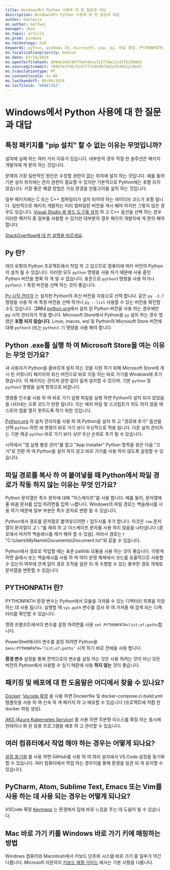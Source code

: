 ```yaml
---
title: Windows에서 Python 사용에 대 한 질문과 대답
description: Windows에서 Python 사용에 대 한 질문과 대답
author: mattwojo
ms.author: mattwoj
manager: jken
ms.topic: article
ms.prod: windows
ms.technology: hub
keywords: python, windows 10, microsoft, pip, py, 파일 경로, PYTHONPATH, python 배포, python 패키징
ms.localizationpriority: medium
ms.date: 07/19/2019
ms.openlocfilehash: d944e16dc96f78efdece715778a13cd3fb2d9dbd
ms.sourcegitcommit: 789bfe3756c5c47f7324b96f482af636d12c0ed3
ms.translationtype: MT
ms.contentlocale: ko-KR
ms.lasthandoff: 08/09/2019
ms.locfileid: "68867352"
---
```

# <a name="frequently-asked-questions-about-using-python-on-windows"></a>Windows에서 Python 사용에 대 한 질문과 대답

## <a name="why-cant-i-pip-install-a-certain-package"></a>특정 패키지를 "pip 설치" 할 수 없는 이유는 무엇입니까?

설치에 실패 하는 여러 가지 이유가 있습니다. 대부분의 경우 적절 한 솔루션은 패키지 개발자에 게 문의 하는 것입니다.

문제의 가장 일반적인 원인은 수정할 권한이 없는 위치에 설치 하는 것입니다. 예를 들어 기본 설치 위치에는 관리 권한이 필요할 수 있지만 기본적으로 Python에는 포함 되지 않습니다. 가장 좋은 해결 방법은 가상 환경을 만들고이를 설치 하는 것입니다.

일부 패키지에는 C 또는 C++ 컴파일러가 설치 되어야 하는 네이티브 코드가 포함 됩니다. 일반적으로 패키지 개발자는 미리 컴파일된 버전을 게시 해야 하지만 그렇지 않은 경우도 있습니다. [Visual Studio 용 빌드 도구를 설치](https://visualstudio.microsoft.com/downloads/#build-tools-for-visual-studio-2019) 하 고 C++ 옵션을 선택 하는 경우 이러한 패키지 중 일부를 사용할 수 있지만 대부분의 경우 패키지 개발자에 게 문의 해야 합니다.

[StackOverflow에 대 한 설명을 따르세요](https://stackoverflow.com/questions/4750806/how-do-i-install-pip-on-windows/12476379).

## <a name="what-is-pyexe"></a>Py 란?

여러 유형의 Python 프로젝트에서 작업 하 고 있으므로 컴퓨터에 여러 버전의 Python이 설치 될 수 있습니다. 이러한 모두 `python` 명령을 사용 하기 때문에 사용 중인 Python 버전을 명확 하 게 알 수 없습니다. 표준으로 `python3` 명령을 사용 하거나 `python3.7` 특정 버전을 선택 하는 것이 좋습니다.

[Py 시작 관리자](https://docs.python.org/3/using/windows.html#launcher) 는 설치한 Python의 최신 버전을 자동으로 선택 합니다. 같은 `py -3.7` 명령을 사용 하 여 특정 버전을 선택 하거나 `py --list` 사용할 수 있는 버전을 확인할 수도 있습니다. **그러나** [python.org](https://www.python.org/downloads/windows/)에서 설치 된 Python 버전을 사용 하는 경우에만 py 시작 관리자가 작동 합니다. Microsoft Store에서 Python을 `py` 설치 하는 경우 명령은 **포함 되지 않습니다**. Linux, macos, wsl 및 Python의 Microsoft Store 버전에 대해 `python3` (또는 `python3.7`) 명령을 사용 해야 합니다.

## <a name="why-does-running-pythonexe-open-the-microsoft-store"></a>Python .exe를 실행 하 여 Microsoft Store을 여는 이유는 무엇 인가요?

새 사용자가 Python을 올바르게 설치 하는 것을 지원 하기 위해 Microsoft Store에 게시 된 커뮤니티 패키지의 최신 버전으로 바로 이동 하는 바로 가기를 Windows에 추가 했습니다. 이 패키지는 관리자 권한 없이 쉽게 설치할 수 있으며, 기본 `python` 및 `python3` 명령을 실제 항목으로 바꿉니다.

명령줄 인수를 사용 하 여 바로 가기 실행 파일을 실행 하면 Python이 설치 되지 않았음을 나타내는 오류 코드가 반환 됩니다. 이는 배치 파일 및 스크립트가 의도 하지 않을 때 스토어 앱을 열지 못하도록 하기 위한 것입니다.

[Python.org](https://www.python.org/downloads/windows/) 의 설치 관리자를 사용 하 여 Python을 설치 하 고 "경로에 추가" 옵션을 선택 `python` 하면 새 명령이 바로 가기 보다 우선적으로 적용 됩니다. 다른 설치 관리자는 기본 제공 `python` 바로 가기 보다 _낮은_ 우선 순위로 추가 될 수 있습니다.

시작에서 "앱 실행 별칭 관리"를 열고 "App Installer" Python 항목을 찾은 다음 "끄기"로 전환 하 여 Python을 설치 하지 않고 바로 가기를 사용 하지 않도록 설정할 수 있습니다.

## <a name="why-dont-file-paths-work-in-python-when-i-copy-paste-them"></a>파일 경로를 복사 하 여 붙여넣을 때 Python에서 파일 경로가 작동 하지 않는 이유는 무엇 인가요?

Python 문자열은 특수 문자에 대해 "이스케이프"를 사용 합니다. 예를 들어, 문자열에 줄 바꿈 문자를 삽입 하려면를 입력 `\n`합니다. Windows의 파일 경로는 백슬래시를 사용 하기 때문에 일부 부분은 특수 문자로 변환 될 수 있습니다.

Python에서 경로를 문자열로 붙여넣으려면 `r` 접두사를 추가 합니다. 이것은 `raw` 문자열이 문자열이 고 \ "를 제외 하 고 이스케이프 문자를 사용 하지 않음을 나타냅니다 (경로에서 마지막 백슬래시를 제거 해야 할 수 있음). 따라서 경로는 r "C:\Users\MyName\Documents\Document.txt"와 같을 수 있습니다.

Python에서 경로로 작업할 때는 표준 pathlib 모듈을 사용 하는 것이 좋습니다. 이렇게 하면 슬래시 또는 백슬래시를 사용 하 여 여러 운영 체제에서 코드를 효율적으로 사용할 수 있는지 여부에 관계 없이 경로 조작을 일관 되 게 수행할 수 있는 풍부한 경로 개체로 문자열을 변환할 수 있습니다.

## <a name="what-is-pythonpath"></a>PYTHONPATH 란?

PYTHONPATH 환경 변수는 Python에서 모듈을 가져올 수 있는 디렉터리 목록을 지정 하는 데 사용 됩니다. 실행할 때 `sys.path` 변수를 검사 하 여 가져올 때 검색 되는 디렉터리를 확인할 수 있습니다.

명령 프롬프트에서이 변수를 설정 하려면를 사용 `set PYTHONPATH=list;of;paths`합니다.

PowerShell에서이 변수를 설정 하려면 Python을 `$env:PYTHONPATH=’list;of;paths’` 시작 하기 바로 전에을 사용 합니다.

**환경 변수** 설정을 통해 전역으로이 변수를 설정 하는 것은 사용 하려는 것이 아닌 모든 버전의 Python에서 사용할 수 있기 때문에 사용 **하지 않는** 것이 좋습니다.

## <a name="where-can-i-find-help-with-packaging-and-deployment"></a>패키징 및 배포에 대 한 도움말은 어디에서 찾을 수 있나요?

[Docker](https://code.visualstudio.com/docs/azure/docker): [Vscode 확장](https://code.visualstudio.com/docs/azure/docker) 을 사용 하면 Dockerfile 및 docker-compose.ci.build.yml 템플릿을 사용 하 여 신속 하 게 패키지 하 고 배포할 수 있습니다 (프로젝트에 적합 한 docker 파일 생성).

[AKS (Azure Kubernetes Service)](https://docs.microsoft.com/azure/aks/) 를 사용 하면 주문형 리소스를 확장 하는 동시에 컨테이너 화 된 응용 프로그램을 배포 하 고 관리할 수 있습니다.

## <a name="what-if-i-need-to-work-across-different-machines"></a>여러 컴퓨터에서 작업 해야 하는 경우는 어떻게 되나요?

[설정 동기화](https://marketplace.visualstudio.com/items?itemName=Shan.code-settings-sync) 를 사용 하면 GitHub를 사용 하 여 여러 설치에서 VS Code 설정을 동기화 할 수 있습니다. 여러 컴퓨터에서 작업 하는 경우이를 통해 환경을 일관 되 게 유지할 수 있습니다.

## <a name="what-if-im-used-to-using-pycharm-atom-sublime-text-emacs-or-vim"></a>PyCharm, Atom, Sublime Text, Emacs 또는 Vim를 사용 하는 데 사용 되는 경우는 어떻게 되나요?

VSCode 확장 [Keymaps](https://marketplace.visualstudio.com/search?target=VSCode&category=Keymaps&sortBy=Downloads) 는 환경에서 집에 바로 느낌을 주는 데 도움이 될 수 있습니다.

## <a name="how-do-mac-shortcut-keys-map-to-windows-shortcut-keys"></a>Mac 바로 가기 키를 Windows 바로 가기 키에 매핑하는 방법

Windows 컴퓨터와 Macintosh에서 키보드 단추와 시스템 바로 가기 중 일부가 약간 다릅니다. Microsoft 지원의이 [키보드 매핑 가이드](https://support.microsoft.com/help/970299/keyboard-mappings-using-a-pc-keyboard-on-a-macintosh) 에서는 기본 사항을 다룹니다.
